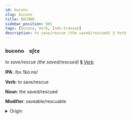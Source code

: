 ```yaml
---
id: bucono
slug: bucono
title: BUCONO
sidebar_position: 601
tags: [bucono, Verb, Indo-Iranian]
description: to save/rescue (the saved/rescued) § Verb
---
```


### bucono&emsp;<span kind="abugida">ʋʃꞇƨ</span>

*to save/rescue (the saved/rescued)* **§** [Verb](../../tags/Verb)

**IPA**: /bʌ.ˈt͡ɕɑ.nɑ/

**Verb**: to save/rescue

**Noun**: the saved/rescued

**Modifier**: saveable/rescuable

<details>
    <summary>Origin</summary>
    Hindi बचाना bacānā /bə.t͡ʃɑː.nɑː/<br/>
    <em>Indo-Iranian Language Family</em>
</details>
